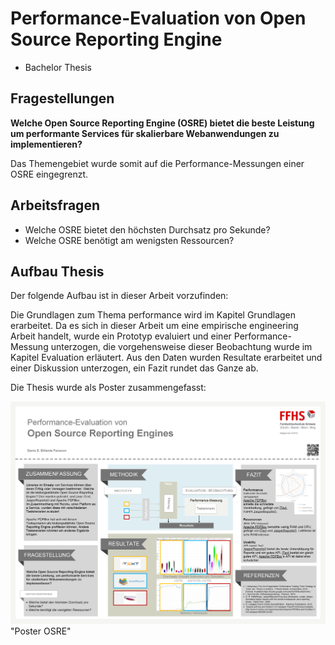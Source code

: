 # Performance-Evaluation von Open Source Reporting Engine
* Bachelor Thesis 

## Fragestellungen 

**Welche Open Source Reporting Engine (OSRE) bietet die beste Leistung um performante Services für skalierbare Webanwendungen zu implementieren?**

Das Themengebiet wurde somit auf die Performance-Messungen einer OSRE eingegrenzt.

## Arbeitsfragen 
- Welche OSRE bietet den höchsten Durchsatz pro Sekunde?
- Welche OSRE benötigt am wenigsten Ressourcen?


## Aufbau Thesis

Der folgende Aufbau ist in dieser Arbeit vorzufinden:

Die Grundlagen zum Thema performance wird im Kapitel Grundlagen erarbeitet. 
Da es sich in dieser Arbeit um eine empirische engineering Arbeit handelt, wurde ein Prototyp evaluiert und einer Performance-Messung unterzogen, die vorgehensweise dieser Beobachtung wurde im Kapitel Evaluation erläutert. 
Aus den Daten wurden Resultate erarbeitet und einer Diskussion unterzogen, ein Fazit rundet das Ganze ab. 

Die Thesis wurde als Poster zusammengefasst:

![alt text](https://github.com/denisbittante/DINF-BT-K/blob/master/_Poster/PosterOSRE.png) "Poster OSRE"



